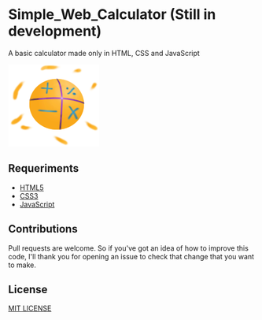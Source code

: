 # Simple_Web_Calculator (Still in development)

A basic calculator made only in HTML, CSS and JavaScript

![](imgs/calculator_img.png)


## Requeriments
- [HTML5](https://developer.mozilla.org/en-US/docs/Web/HTML)
- [CSS3](https://www.w3.org/Style/CSS/Overview.en.html)
- [JavaScript](https://www.javascript.com/)
 
 
 ## Contributions
 Pull requests are welcome. So if you've got an idea of how to improve this code, I'll thank you for opening an issue to check that change that you want to make.
 
 
## License
[MIT LICENSE](https://choosealicense.com/licenses/mit/)